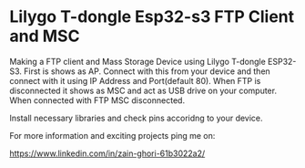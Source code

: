 
# Lilygo T-dongle Esp32-s3 FTP Client and MSC

Making a FTP client and Mass Storage Device using Lilygo T-dongle ESP32-S3. First is shows as AP. Connect with this from your device and then connect with it using IP Address and Port(default 80). When FTP is disconnected it shows as MSC and act as USB drive on your computer. When connected with FTP MSC disconnected.

Install necessary libraries and check pins accoridng to your device.

For more information and exciting projects ping me on:

https://www.linkedin.com/in/zain-ghori-61b3022a2/
